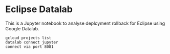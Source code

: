 # Eclipse Datalab

This is a Jupyter notebook to analyse deployment rollback for Eclipse using Google Datalab.

    gcloud projects list
    datalab connect jupyter
    connect via port 8081
